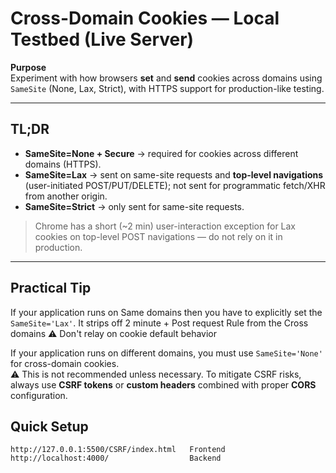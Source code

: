 # Cross-Domain Cookies — Local Testbed (Live Server)

**Purpose**  
Experiment with how browsers **set** and **send** cookies across domains using `SameSite` (None, Lax, Strict), with HTTPS support for production-like testing.

---

## TL;DR
- **SameSite=None + Secure** → required for cookies across different domains (HTTPS).  
- **SameSite=Lax** → sent on same-site requests and **top-level navigations** (user-initiated POST/PUT/DELETE); not sent for programmatic fetch/XHR from another origin.  
- **SameSite=Strict** → only sent for same-site requests.  
> Chrome has a short (~2 min) user-interaction exception for Lax cookies on top-level POST navigations — do not rely on it in production.

---

## Practical Tip

If your application runs on Same domains then you have to explicitly set the `SameSite='Lax'`. It strips off 2 minute + Post request Rule from the Cross domains
⚠️ Don't relay on cookie default behavior

If your application runs on different domains, you must use `SameSite='None'` for cross-domain cookies.  
⚠️ This is not recommended unless necessary. To mitigate CSRF risks, always use **CSRF tokens** or **custom headers** combined with proper **CORS** configuration.


## Quick Setup

 ```text
http://127.0.0.1:5500/CSRF/index.html   Frontend
http://localhost:4000/                  Backend






